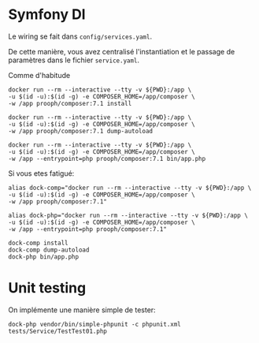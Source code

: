 # Symfony DI

Le wiring se fait dans `config/services.yaml`. 

De cette manière, vous avez centralisé l'instantiation et le passage de paramètres
dans le fichier `service.yaml`.


Comme d'habitude
```
docker run --rm --interactive --tty -v ${PWD}:/app \
-u $(id -u):$(id -g) -e COMPOSER_HOME=/app/composer \
-w /app prooph/composer:7.1 install

docker run --rm --interactive --tty -v ${PWD}:/app \
-u $(id -u):$(id -g) -e COMPOSER_HOME=/app/composer \
-w /app prooph/composer:7.1 dump-autoload

docker run --rm --interactive --tty -v ${PWD}:/app \
-u $(id -u):$(id -g) -e COMPOSER_HOME=/app/composer \
-w /app --entrypoint=php prooph/composer:7.1 bin/app.php
```

Si vous etes fatigué:
```
alias dock-comp="docker run --rm --interactive --tty -v ${PWD}:/app \
-u $(id -u):$(id -g) -e COMPOSER_HOME=/app/composer \
-w /app prooph/composer:7.1"

alias dock-php="docker run --rm --interactive --tty -v ${PWD}:/app \
-u $(id -u):$(id -g) -e COMPOSER_HOME=/app/composer \
-w /app --entrypoint=php prooph/composer:7.1"

dock-comp install
dock-comp dump-autoload
dock-php bin/app.php
```

# Unit testing

On implémente une manière simple de tester:
```
dock-php vendor/bin/simple-phpunit -c phpunit.xml tests/Service/TestTest01.php
```